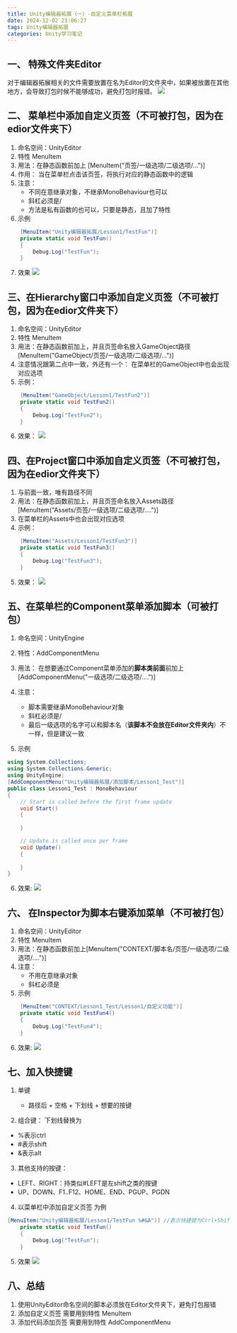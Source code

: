 ```yaml
---
title: Unity编辑器拓展（一）-自定义菜单栏拓展
date: 2024-12-02 23:06:27
tags: Unity编辑器拓展
categories: Unity学习笔记
---
```



## 一、 特殊文件夹Editor
对于编辑器拓展相关的文件需要放置在名为Editor的文件夹中，如果被放置在其他地方，会导致打包时候不能够成功，避免打包时报错。
![](./一-自定义菜单栏拓展/1.png)

<!--more-->

## 二、 菜单栏中添加自定义页签（不可被打包，因为在edior文件夹下）
1. 命名空间：UnityEditor
2. 特性 MenuItem
3. 用法：在静态函数前加上 [MenuItem("页签/一级选项/二级选项/...")]
4. 作用： 当在菜单栏点击该页签，将执行对应的静态函数中的逻辑
5. 注意：
   - 不同在意继承对象，不继承MonoBehaviour也可以
   - 斜杠必须是/
   - 方法是私有函数的也可以，只要是静态，且加了特性
6. 示例
```cs
    [MenuItem("Unity编辑器拓展/Lesson1/TestFun")]
    private static void TestFun()
    {
        Debug.Log("TestFun");
    }
```
7. 效果
![](./一-自定义菜单栏拓展/2编辑器菜单栏.png)

## 三、在Hierarchy窗口中添加自定义页签（不可被打包，因为在edior文件夹下）
1. 命名空间：UnityEditor
2. 特性 MenuItem
3. 用法：在静态函数前加上，并且页签命名放入GameObject路径 [MenuItem("GameObject/页签/一级选项/二级选项/...")]
4. 注意情况跟第二点中一致，外还有一个：    在菜单栏的GameObject中也会出现对应选项
5. 示例：
```cs
    [MenuItem("GameObject/Lesson1/TestFun2")]
    private static void TestFun2()
    {
        Debug.Log("TestFun2");
    }
```
6. 效果：
![](./一-自定义菜单栏拓展/3Hierarchy窗口)

## 四、在Project窗口中添加自定义页签（不可被打包，因为在edior文件夹下）
1. 与前面一致，唯有路径不同
2. 用法：在静态函数前加上，并且页签命名放入Assets路径 [MenuItem("Assets/页签/一级选项/二级选项/....")]
3. 在菜单栏的Assets中也会出现对应选项
4. 示例：
```cs
    [MenuItem("Assets/Lesson1/TestFun3")]
    private static void TestFun3()
    {
        Debug.Log("TestFun3");
    }
```
5. 效果：
![](./一-自定义菜单栏拓展/3在Asset添加自定义)

## 五、在菜单栏的Component菜单添加脚本（可被打包）
1. 命名空间：UnityEngine
2. 特性：AddComponentMenu

3. 用法：
在想要通过Component菜单添加的**脚本类前面**前加上
[AddComponentMenu("一级选项/二级选项/....")]

4. 注意：
   - 脚本需要继承MonoBehaviour对象
   - 斜杠必须是/
   - 最后一级选项的名字可以和脚本名（**该脚本不会放在Editor文件夹内**）不一样，但是建议一致
5. 示例
```cs
using System.Collections;
using System.Collections.Generic;
using UnityEngine;
[AddComponentMenu("Unity编辑器拓展/添加脚本/Lesson1_Test")]
public class Lesson1_Test : MonoBehaviour
{
    // Start is called before the first frame update
    void Start()
    {
        
    }

    // Update is called once per frame
    void Update()
    {
        
    }
}

```
6. 效果:
![](./一-自定义菜单栏拓展/5在菜单栏的Component菜单添加脚本.png)


## 六、 在Inspector为脚本右键添加菜单（不可被打包）

1. 命名空间：UnityEditor
2. 特性 MenuItem
3. 用法：在静态函数前加上[MenuItem("CONTEXT/脚本名/页签/一级选项/二级选项/....")]
4. 注意：
   - 不用在意继承对象
   - 斜杠必须是
5. 示例
```cs
    [MenuItem("CONTEXT/Lesson1_Test/Lesson1/自定义功能")]
    private static void TestFun4()
    {
        Debug.Log("TestFun4");
    }
```
6. 效果:
![](./一-自定义菜单栏拓展/6在Inspector为脚本右键添加菜单)


## 七、加入快捷键
1. 单键
   - 路径后 + 空格 + 下划线 + 想要的按键

2. 组合键：
下划线替换为
- %表示ctrl
- #表示shift
- &表示alt

3. 其他支持的按键：
- LEFT、RIGHT：持类似#LEFT是左shift之类的按键
- UP、DOWN、F1..F12、HOME、END、PGUP、PGDN

4. 以菜单栏中添加自定义页签 为例
```cs
[MenuItem("Unity编辑器拓展/Lesson1/TestFun %#&A")] //表示快捷键为Ctrl+Shift+Alt+A
    private static void TestFun()
    {
        Debug.Log("TestFun");
    }

```
5. 效果
![](./一-自定义菜单栏拓展/7加入快捷键)

## 八、总结
1. 使用UnityEditor命名空间的脚本必须放在Editor文件夹下，避免打包报错
2. 添加自定义页签 需要用到特性 MenuItem
3. 添加代码添加页签 需要用到特性 AddComponentMenu